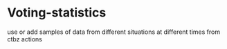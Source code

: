 # Voting-statistics
use or add samples of data from different situations at different times from ctbz actions
